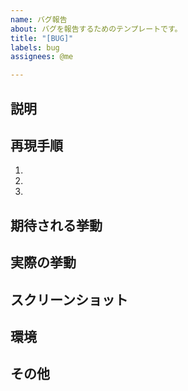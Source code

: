 ```yaml
---
name: バグ報告
about: バグを報告するためのテンプレートです。
title: "[BUG]"
labels: bug
assignees: @me

---
```


## 説明
<!-- バグの詳細な説明を記載してください。 -->

## 再現手順
<!-- バグを再現する手順を記載してください。 -->
1. 
2. 
3. 

## 期待される挙動
<!-- 本来期待される正しい挙動を記載してください。 -->

## 実際の挙動
<!-- 実際に発生した挙動を記載してください。 -->

## スクリーンショット
<!-- 可能であれば、問題を示すスクリーンショットを追加してください。 -->

## 環境
<!-- 発生した環境（ブラウザ、OSなど）を記載してください。 -->

## その他
<!-- その他、特記事項があれば記載してください。 -->

